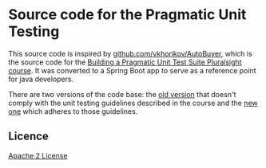 Source code for the Pragmatic Unit Testing
=====================

This source code is inspired by [github.com/vkhorikov/AutoBuyer][L0], which is the source code for 
the [Building a Pragmatic Unit Test Suite Pluralsight course][L1]. It was converted to a Spring Boot 
app to serve as a reference point for java developers.

There are two versions of the code base: the [old version][L2] that doesn't comply with the unit 
testing guidelines described in the course and the [new one][L3] which adheres to those guidelines.

Licence
--------------
[Apache 2 License][L4]

[L0]: https://github.com/vkhorikov/AutoBuyer
[L1]: https://www.pluralsight.com/courses/pragmatic-unit-testing
[L2]: old
[L3]: modern
[L4]: http://www.apache.org/licenses/LICENSE-2.0
